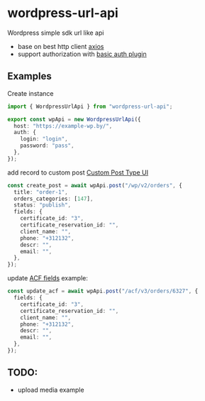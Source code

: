 # wordpress-url-api

Wordpress simple sdk url like api

- base on best http client [axios](https://github.com/axios/axios)
- support authorization with [basic auth plugin](https://github.com/WP-API/Basic-Auth)

## Examples

Create instance

```ts
import { WordpressUrlApi } from "wordpress-url-api";

export const wpApi = new WordpressUrlApi({
  host: "https://example-wp.by/",
  auth: {
    login: "login",
    password: "pass",
  },
});
```

add record to custom post [Custom Post Type UI](https://ru.wordpress.org/plugins/custom-post-type-ui/)

```ts
const create_post = await wpApi.post("/wp/v2/orders", {
  title: "order-1",
  orders_categories: [147],
  status: "publish",
  fields: {
    certificate_id: "3",
    certificate_reservation_id: "",
    client_name: "",
    phone: "+312132",
    descr: "",
    email: "",
  },
});
```

update [ACF fields](https://github.com/airesvsg/acf-to-rest-api) example:

```ts
const update_acf = await wpApi.post("/acf/v3/orders/6327", {
  fields: {
    certificate_id: "3",
    certificate_reservation_id: "",
    client_name: "",
    phone: "+312132",
    descr: "",
    email: "",
  },
});
```

## TODO:

- upload media example
